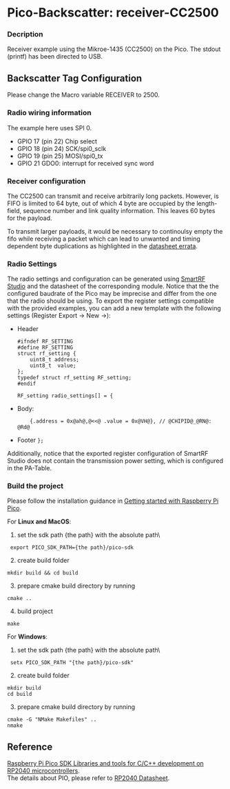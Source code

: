 # Pico-Backscatter: receiver-CC2500

### Decription
Receiver example using the Mikroe-1435 (CC2500) on the Pico.
The stdout (printf) has been directed to USB.

## Backscatter Tag Configuration
Please change the Macro variable RECEIVER to 2500.

### Radio wiring information

The example here uses SPI 0.

   * GPIO 17 (pin 22) Chip select
   * GPIO 18 (pin 24) SCK/spi0_sclk
   * GPIO 19 (pin 25) MOSI/spi0_tx
   * GPIO 21 GDO0: interrupt for received sync word


### Receiver configuration

The CC2500 can transmit and receive arbitrarily long packets. However, is FIFO is limited to 64 byte, out of which 4 byte are occupied by the length-field, sequence number and link quality information. This leaves 60 bytes for the payload.

To transmit larger payloads, it would be necessary to continoulsy empty the fifo while receiving a packet which can lead to unwanted and timing dependent byte duplications as highlighted in the [datasheet errata](https://www.ti.com/lit/er/swrz002e/swrz002e.pdf).

### Radio Settings
The radio settings and configuration can be generated using [SmartRF Studio](https://www.ti.com/tool/SMARTRFTM-STUDIO) and the datasheet of the corresponding module. Notice that the the configured baudrate of the Pico may be imprecise and differ from the one that the radio should be using. To export the register settings compatible with the provided examples, you can add a new template with the following settings (Register Export -> New ->):
- Header
    ```
    #ifndef RF_SETTING
    #define RF_SETTING
    struct rf_setting {
        uint8_t address;
        uint8_t  value;
    };
    typedef struct rf_setting RF_setting;
    #endif

    RF_setting radio_settings[] = {
    ```
- Body:
    ```
        {.address = 0x@ah@,@<<@ .value = 0x@VH@}, // @CHIPID@_@RN@: @Rd@
    ```
- Footer `};`

Additionally, notice that the exported register configuration of SmartRF Studio does not contain the transmission power setting, which is configured in the PA-Table.


### Build the project
Please follow the installation guidance in [Getting started with Raspberry Pi Pico](https://datasheets.raspberrypi.com/pico/getting-started-with-pico.pdf).

For **Linux and MacOS**:
1. set the sdk path {the path} with the absolute path\
```
 export PICO_SDK_PATH={the path}/pico-sdk
```
2. create build folder
```
mkdir build && cd build
```
3. prepare cmake build directory by running
```
cmake ..
```
4. build project
```
make
```

For **Windows**:
1. set the sdk path {the path} with the absolute path\
```
 setx PICO_SDK_PATH "{the path}/pico-sdk"
```
2. create build folder
```
mkdir build
cd build
```
3. prepare cmake build directory by running
```
cmake -G "NMake Makefiles" ..
nmake
```

## Reference
[Raspberry Pi Pico SDK Libraries and tools for C/C++ development on RP2040 microcontrollers](https://datasheets.raspberrypi.com/pico/raspberry-pi-pico-c-sdk.pdf).
<br>The details about PIO, please refer to [RP2040 Datasheet](https://datasheets.raspberrypi.com/rp2040/rp2040-datasheet.pdf).
